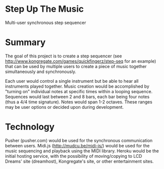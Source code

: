 Step Up The Music
==============

Multi-user synchronous step sequencer

Summary
=======
The goal of this project is to create a step sequencer (see http://www.kongregate.com/games/quickfingerz/step-seq for an example) that can be used by multiple users to create a piece of music together simultaneously and synchronously.

Each user would control a single instrument but be able to hear all instruments played together.  Music creation would be accomplished by "turning on" individual notes at specific times within a looping sequence.  Sequences would last between 2 and 8 bars, each bar being four notes (thus a 4/4 time signature).  Notes would span 1-2 octaves.  These ranges may be user options or decided upon during development.

Technology
=========
Pusher (pusher.com) would be used for the synchronous communication between users.
Midi.js (http://mudcu.be/midi-js/) would be used for the music sequencing and playback using the MIDI library.
Heroku would be the initial hosting service, with the possibility of moving/copying to LCD Dreams' site (dreamhost), Kongregate's site, or other entertainment sites.
